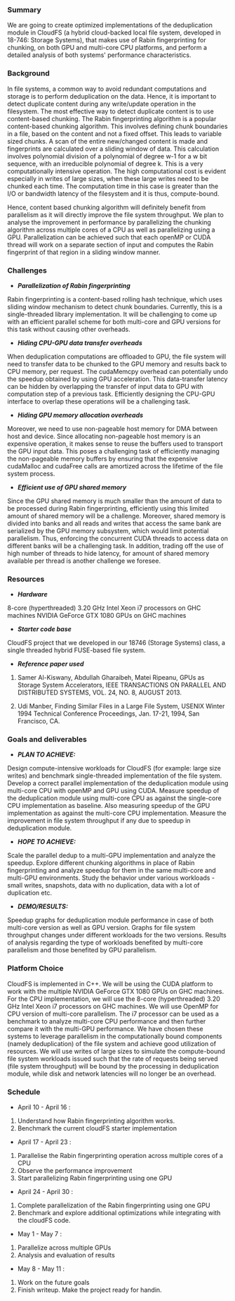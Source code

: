 ### Summary

We are going to create optimized implementations of the deduplication module in CloudFS (a hybrid cloud-backed local file system, developed in 18-746: Storage Systems), that makes use of Rabin fingerprinting for chunking, on both GPU and multi-core CPU platforms, and perform a detailed analysis of both systems' performance characteristics.

### Background

  In file systems, a common way to avoid redundant computations and storage is to perform deduplication on the data. Hence, it is important to detect duplicate content during any write/update operation in the filesystem. The most effective way to detect duplicate content is to use content-based chunking. The Rabin fingerprinting algorithm is a popular content-based chunking algorithm. This involves defining chunk boundaries in a file, based on the content and not a fixed offset. This leads to variable sized chunks. A scan of the entire new/changed content is made and fingerprints are calculated over a sliding window of data. This calculation involves polynomial division of a polynomial of degree w-1 for a w bit sequence, with an irreducible polynomial of degree k. This is a very computationally intensive operation. The high computational cost is evident especially in writes of large sizes, when these large writes need to be chunked each time. The computation time in this case is greater than the I/O or bandwidth latency of the filesystem and it is thus, compute-bound. 
  
  Hence, content based chunking algorithm will definitely benefit from parallelism as it will directly improve the file system throughput. We plan to analyse the improvement in performance by parallelizing the chunking algorithm across multiple cores of a CPU as well as parallelizing using a GPU. Parallelization can be achieved such that each openMP or CUDA thread will work on a separate section of input and computes the Rabin fingerprint of that region in a sliding window manner. 

### Challenges

- ***Parallelization of Rabin fingerprinting***

Rabin fingerprinting is a content-based rolling hash technique, which uses sliding window mechanism to detect chunk boundaries. Currently, this is a single-threaded library implementation. It will be challenging to come up with an efficient parallel scheme for both multi-core and GPU versions for this task without causing other overheads.

- ***Hiding CPU-GPU data transfer overheads***

When deduplication computations are offloaded to GPU, the file system will need to transfer data to be chunked to the GPU memory and results back to CPU memory, per request. The cudaMemcpy overhead can potentially undo the speedup obtained by using GPU acceleration. This data-transfer latency can be hidden by overlapping the transfer of input data to GPU with computation step of a previous task. Efficiently designing the CPU-GPU interface to overlap these operations will be a challenging task. 

- ***Hiding GPU memory allocation overheads***

Moreover, we need to use non-pageable host memory for DMA between host and device. Since allocating non-pageable host memory is an expensive operation, it makes sense to reuse the buffers used to transport the GPU input data. This poses a challenging task of efficiently managing the non-pageable memory buffers by ensuring that the expensive cudaMalloc and cudaFree calls are amortized across the lifetime of the file system process.

- ***Efficient use of GPU shared memory***

Since the GPU shared memory is much smaller than the amount of data to be processed during Rabin fingerprinting, efficiently using this limited amount of shared memory will be a challenge. Moreover, shared memory is divided into banks and all reads and writes that access the same bank are serialized by the GPU memory subsystem, which would limit potential parallelism. Thus, enforcing the concurrent CUDA threads to access data on different banks will be a challenging task. In addition, trading off the use of high number of threads to hide latency, for amount of shared memory available per thread is another challenge we foresee.

### Resources

- ***Hardware***

8-core (hyperthreaded) 3.20 GHz Intel Xeon i7 processors on GHC machines
NVIDIA GeForce GTX 1080 GPUs on GHC machines

- ***Starter code base***

CloudFS project that we developed in our 18746 (Storage Systems) class, a single threaded hybrid FUSE-based file system.

- ***Reference paper used***

1. Samer Al-Kiswany, Abdullah Gharaibeh, Matei Ripeanu, GPUs as Storage System Accelerators, IEEE TRANSACTIONS ON PARALLEL AND DISTRIBUTED SYSTEMS, VOL. 24, NO. 8, AUGUST 2013.

2. Udi Manber, Finding Similar Files in a Large File System, USENIX Winter 1994 Technical Conference Proceedings, Jan. 17-21, 1994, San Francisco, CA.


### Goals and deliverables

- ***PLAN TO ACHIEVE:***

Design compute-intensive workloads for CloudFS (for example: large size writes) and benchmark single-threaded implementation of the file system.
Develop a correct parallel implementation of the deduplication module using multi-core CPU with openMP and GPU using CUDA.
Measure speedup of the deduplication module using multi-core CPU as against the single-core CPU implementation as baseline. Also measuring speedup of the GPU implementation as against the multi-core CPU implementation.
Measure the improvement in file system throughput if any due to speedup in deduplication module.

- ***HOPE TO ACHIEVE:***

Scale the parallel dedup to a multi-GPU implementation and analyze the speedup.
Explore different chunking algorithms in place of Rabin fingerprinting and analyze speedup for them in the same multi-core and multi-GPU environments.
Study the behavior under various workloads - small writes, snapshots, data with no duplication, data with a lot of duplication etc.

- ***DEMO/RESULTS:***

Speedup graphs for deduplication module performance in case of both multi-core version as well as GPU version.
Graphs for file system throughput changes under different workloads for the two versions.
Results of analysis regarding the type of workloads benefited by multi-core parallelism and those benefited by GPU parallelism.

### Platform Choice

CloudFS is implemented in C++. We will be using the CUDA platform to work with the multiple NVIDIA GeForce GTX 1080 GPUs on GHC machines. For the CPU implementation, we will use the 8-core (hyperthreaded) 3.20 GHz Intel Xeon i7 processors on GHC machines. We will use OpenMP for CPU version of multi-core parallelism. The i7 processor can be used as a  benchmark to analyze multi-core CPU performance and then further compare it with the multi-GPU performance. We have chosen these systems to leverage parallelism in the computationally bound components (namely deduplication) of the file system and achieve good utilization of resources. We will use writes of large sizes to simulate the compute-bound file system workloads issued such that the rate of requests being served (file system throughput) will be bound by the processing in deduplication module, while disk and network latencies will no longer be an overhead.


### Schedule

- April 10 - April 16 : 
1. Understand how Rabin fingerprinting algorithm works.
2. Benchmark the current cloudFS starter implementation
- April 17 - April 23 : 
1. Parallelise the Rabin fingerprinting operation across multiple cores of a CPU
2. Observe the performance improvement
3. Start parallelizing Rabin fingerprinting using one GPU
- April 24 - April 30 : 
1. Complete parallelization of the Rabin fingerprinting using one GPU
2. Benchmark and explore additional optimizations while integrating with the cloudFS code.
- May 1 - May 7 : 
1. Parallelize across multiple GPUs
2. Analysis and evaluation of results
- May 8 - May 11 : 
1. Work on the future goals
2. Finish writeup. Make the project ready for handin.
